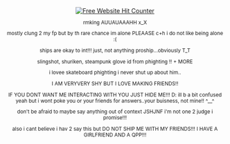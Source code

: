 <div align='center'><a href='https://www.free-website-hit-counter.com'><img src='https://www.free-website-hit-counter.com/c.php?d=9&id=178559&s=76' border='0' alt='Free Website Hit Counter'></a><br / ><small>

rmking AUUAUAAAHH x_X

mostly clung 2 my fp but by th rare chance im alone PLEAASE c+h i do not like being alone :( 

ships are okay to int!!! just, not anything proship...obviously T_T

slingshot, shuriken, steampunk glove id from phighting !! + MORE

i lovee skateboard phighting i never shut up about him..

I AM VERYVERY SHY BUT I LOVE MAKING FRIENDS!!

IF YOU DONT WANT ME INTERACTING WITH YOU JUST HIDE ME!!! D: ill b a bit confused yeah but i wont poke you or your friends for answers..your buisness, not mine!! ^__^

don't be afraid to maybe say anything out of context JSHJNF i'm not one 2 judge i promise!!! 

also i cant believe i hav 2 say this but DO NOT SHIP ME WITH MY FRIENDS!!! I HAVE A GIRLFRIEND AND A QPP!!! 
